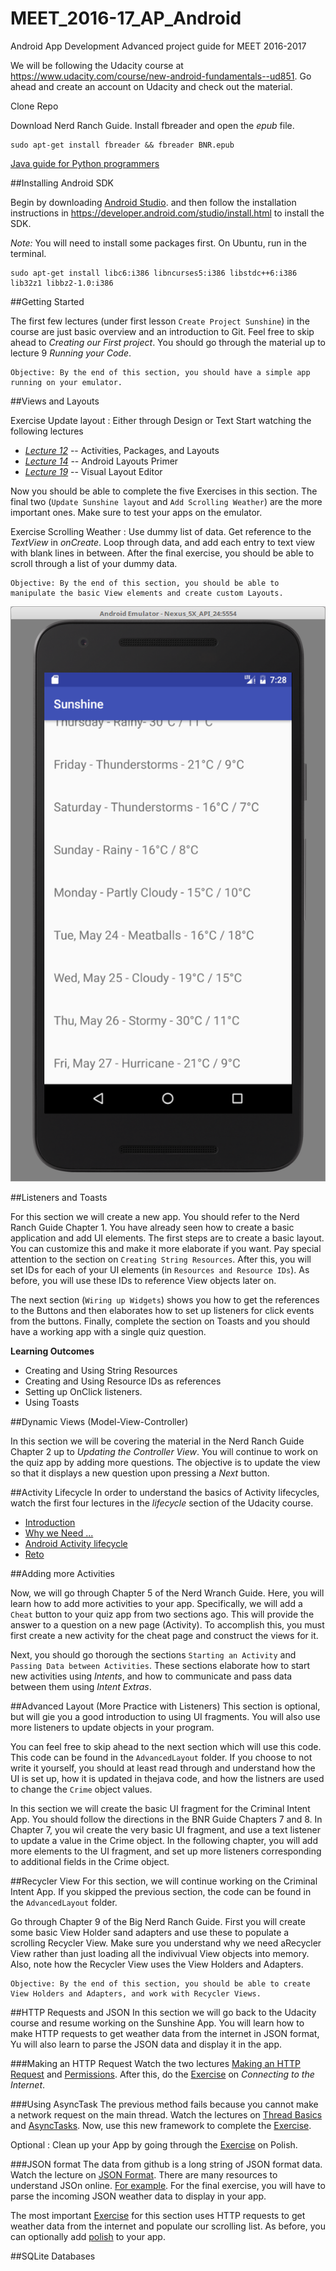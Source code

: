 <link href="markdown.css" rel="stylesheet"></link>
<link href="img_style.css" rel="stylesheet"></link>

# MEET_2016-17_AP_Android
Android App Development Advanced project guide for MEET 2016-2017

We will be following the Udacity course at <https://www.udacity.com/course/new-android-fundamentals--ud851>. Go ahead and create an account on Udacity and check out the material.

Clone Repo

Download Nerd Ranch Guide. Install fbreader and open the *epub* file.

    sudo apt-get install fbreader && fbreader BNR.epub

[Java guide for Python programmers](http://interactivepython.org/courselib/static/java4python/Java4Python.html)

##Installing Android SDK

Begin by downloading [Android Studio](https://developer.android.com/studio/index.html). and then follow the installation instructions in <https://developer.android.com/studio/install.html> to install the SDK.

*Note:* You will need to install some packages first. On Ubuntu, run  in the terminal.

    sudo apt-get install libc6:i386 libncurses5:i386 libstdc++6:i386 lib32z1 libbz2-1.0:i386

##Getting Started

The first few lectures (under first lesson `Create Project Sunshine`) in the course are just basic overview and an introduction to Git. Feel free to skip ahead to *Creating our First project*. You should go through the material up to lecture 9 *Running your Code*.

    Objective: By the end of this section, you should have a simple app running on your emulator.

##Views and Layouts

Exercise Update layout : Either through Design or Text
Start watching the following lectures

* [*Lecture 12*](https://classroom.udacity.com/courses/ud851/lessons/93affc67-3f0b-4f9b-b3a4-a7a26f241a86/concepts/200e9ec2-a5ec-4e4b-b0d9-bdc0a02d705f#) -- Activities, Packages, and Layouts
* [*Lecture 14*](https://classroom.udacity.com/courses/ud851/lessons/93affc67-3f0b-4f9b-b3a4-a7a26f241a86/concepts/cdbfd437-de24-4903-8f01-37c29427cb38#) -- Android Layouts Primer
* [*Lecture 19*](https://classroom.udacity.com/courses/ud851/lessons/93affc67-3f0b-4f9b-b3a4-a7a26f241a86/concepts/43e77b25-5212-4a18-99c4-51f20d4e27e0#) -- Visual Layout Editor

Now you should be able to complete the five Exercises in this section. The final two (`Update Sunshine layout` and `Add Scrolling Weather`) are the more important ones. Make sure to test your apps on the emulator.

Exercise Scrolling Weather : Use dummy list of data. Get reference to the *TextView* in *onCreate*. Loop through data, and add each entry to text view with blank lines in between. After the final exercise, you should be able to scroll through a list of your dummy data.

    Objective: By the end of this section, you should be able to manipulate the basic View elements and create custom Layouts. 

![Scrolling Weather App](LayoutBasics/ScrollingWeatherList.png)

##Listeners and Toasts

For this section we will create a new app. You should refer to the Nerd Ranch Guide Chapter 1. You have already seen how to create a basic application and add UI elements. The first steps are to create a basic layout. You can customize this and make it more elaborate if you want. Pay special attention to the section on `Creating String Resources`. After this, you will set IDs for each of your UI elements (in `Resources and Resource IDs`). As before, you will use these IDs to reference View objects later on.

The next section (`Wiring up Widgets`) shows you how to get the references to the Buttons and then elaborates how to set up listeners for click events from the buttons. Finally, complete the section on Toasts and you should have a working app with a single quiz question.

**Learning Outcomes**

* Creating and Using String Resources
* Creating and Using Resource IDs as references
* Setting up OnClick listeners.
* Using Toasts

##Dynamic Views (Model-View-Controller)

In this section we will be covering the material in the Nerd Ranch Guide Chapter 2 up to *Updating the Controller View*. You will continue to work on the quiz app by adding more questions. The objective is to update the view so that it displays a new question upon pressing a *Next* button.

##Activity Lifecycle
In order to understand the basics of Activity lifecycles, watch the first four lectures in the *lifecycle* section of the Udacity course.

* [Introduction](https://classroom.udacity.com/courses/ud851/lessons/ed13cc93-2861-43bf-b7ed-395a166ab975/concepts/a7da9a33-219c-4b9b-9c01-cccaf51583e8#)
* [Why we Need ...](https://classroom.udacity.com/courses/ud851/lessons/ed13cc93-2861-43bf-b7ed-395a166ab975/concepts/aaa47e59-22b9-42b3-a89f-f8526c8db37f)
* [Android Activity lifecycle](https://classroom.udacity.com/courses/ud851/lessons/ed13cc93-2861-43bf-b7ed-395a166ab975/concepts/36769da8-9092-4342-b3b4-451aaa2cc80e#)
* [Reto](https://classroom.udacity.com/courses/ud851/lessons/ed13cc93-2861-43bf-b7ed-395a166ab975/concepts/9f8e379f-8bcc-419a-849f-4307eefbd047#)

##Adding more Activities

Now, we will go through Chapter 5 of the Nerd Wranch Guide. Here, you will learn how to add more activities to your app. Specifically, we will add a `Cheat` button to your quiz app from two sections ago. This will provide the answer to a question on a new page (Activity). To accomplish this, you must first create a new activity for the cheat page and construct the views for it.

Next, you should go thorough the sections `Starting an Activity` and `Passing Data between Activities`. These sections elaborate how to start new activities using *Intents*, and how to communicate and pass data between them using *Intent Extras*.

##Advanced Layout (More Practice with Listeners)
This section is optional, but will gie you a good introduction to using UI fragments. You will also use more listeners to update objects in your program.

You can feel free to skip ahead to the next section which will use this code. This code can be found in the `AdvancedLayout` folder. If you choose to not write it yourself, you should at least read through and understand how the UI is set up, how it is updated in thejava code, and how the listners are used to change the `Crime` object values.

In this section we will create the basic UI fragment for the Criminal Intent App. You should follow the directions in the BNR Guide Chapters 7 and 8. In Chapter 7, you wil create the very basic UI fragment, and use a text listener to update a value in the Crime object. In the following chapter, you will add more elements to the UI fragment, and set up more listeners corresponding to additional fields in the Crime object.

##Recycler View
For this section, we will continue working on the Criminal Intent App. If you skipped the previous section, the code can be found in the `AdvancedLayout` folder.

Go through Chapter 9 of the Big Nerd Ranch Guide. First you will create some basic View Holder sand adapters and use these to populate a scrolling Recycler View. Make sure you understand why we need  aRecycler View rather than just loading all the indivivual View objects into memory. Also, note how the Recycler View uses the View Holders and Adapters.

    Objective: By the end of this section, you should be able to create View Holders and Adapters, and work with Recycler Views.



##HTTP Requests and JSON
In this section we will go back to the Udacity course and resume working on the Sunshine App. You will learn how to make HTTP requests to get weather data from the internet in JSON format, Yu will also learn to parse the JSON data and display it in the app.

###Making an HTTP Request
Watch the two lectures [Making an HTTP Request](https://classroom.udacity.com/courses/ud851/lessons/e5d74e43-743c-455e-9a70-7545a2da9783/concepts/195163c8-abbb-424a-90ab-2ee6d07720a3#) and [Permissions](https://classroom.udacity.com/courses/ud851/lessons/e5d74e43-743c-455e-9a70-7545a2da9783/concepts/8ef25888-bcf3-4dcd-aff2-ab75db99daa5#). After this, do the [Exercise](https://classroom.udacity.com/courses/ud851/lessons/e5d74e43-743c-455e-9a70-7545a2da9783/concepts/d8ef20e6-8d9f-454b-850a-896bff47a627#) on *Connecting to the Internet*.

###Using AsyncTask
The previous method fails because you cannot make a network request on the main thread. Watch the lectures on [Thread Basics](https://classroom.udacity.com/courses/ud851/lessons/e5d74e43-743c-455e-9a70-7545a2da9783/concepts/dcae6dc4-bdf0-4c93-b70c-09cd47ff2d09#) and [AsyncTasks](https://classroom.udacity.com/courses/ud851/lessons/e5d74e43-743c-455e-9a70-7545a2da9783/concepts/72597e43-7640-4290-bba2-bd5b57add22b#). Now, use this new framework to complete the [Exercise](https://classroom.udacity.com/courses/ud851/lessons/e5d74e43-743c-455e-9a70-7545a2da9783/concepts/1cde0c2f-18e7-4528-8610-bfb04a81fe9c#).

Optional : Clean up your App by going through the [Exercise](https://classroom.udacity.com/courses/ud851/lessons/e5d74e43-743c-455e-9a70-7545a2da9783/concepts/591ff476-467a-4696-8501-3b6fa465118c#) on Polish.

###JSON format
The data from github is a long string of JSON format data. Watch the lecture on [JSON Format](https://classroom.udacity.com/courses/ud851/lessons/e5d74e43-743c-455e-9a70-7545a2da9783/concepts/efd15f16-1716-4e58-b64a-07db817743b2#). There are many resources to understand JSOn online. [For example](http://www.w3schools.com/js/js_json_intro.asp). For the final exercise, you will have to parse the incoming JSON weather data to display in your app.

The most important [Exercise](https://classroom.udacity.com/courses/ud851/lessons/e5d74e43-743c-455e-9a70-7545a2da9783/concepts/82cd942e-462c-4518-bb14-61782ea86a73#) for this section uses HTTP requests to get weather data from the internet and populate our scrolling list. As before, you can optionally add [polish](https://classroom.udacity.com/courses/ud851/lessons/e5d74e43-743c-455e-9a70-7545a2da9783/concepts/d6dd3b5a-70c1-48ab-97d9-59ef9d10062f#) to your app.


##SQLite Databases
